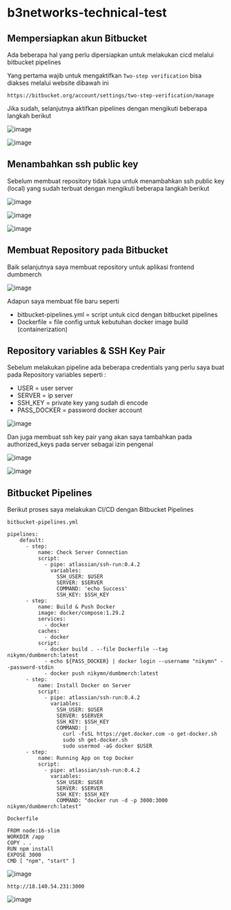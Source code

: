 # b3networks-technical-test

## Mempersiapkan akun Bitbucket

Ada beberapa hal yang perlu dipersiapkan untuk melakukan cicd melalui bitbucket pipelines

Yang pertama wajib untuk mengaktifkan `Two-step verification` bisa diakses melalui website dibawah ini
```
https://bitbucket.org/account/settings/two-step-verification/manage
```

Jika sudah, selanjutnya aktifkan pipelines dengan mengikuti beberapa langkah berikut

![image](https://github.com/mnafies/b3networks-technical-test/assets/52950376/620b7986-db13-4116-afa7-e5982a42a1e6)

![image](https://github.com/mnafies/b3networks-technical-test/assets/52950376/5a4300a0-e760-448d-8c40-c943a1142c56)


## Menambahkan ssh public key 

Sebelum membuat repository tidak lupa untuk menambahkan ssh public key (local) yang sudah terbuat dengan mengikuti beberapa langkah berikut

![image](https://github.com/mnafies/b3networks-technical-test/assets/52950376/e099d103-a573-4692-83b1-78b02fd24b8c)

![image](https://github.com/mnafies/b3networks-technical-test/assets/52950376/05c5ea60-722c-4e58-875d-19f354f5fead)

![image](https://github.com/mnafies/b3networks-technical-test/assets/52950376/ce1aaabd-dec5-45c2-8d34-bf91e30cecbd)


## Membuat Repository pada Bitbucket

Baik selanjutnya saya membuat repository untuk aplikasi frontend dumbmerch

![image](https://github.com/mnafies/b3networks-technical-test/assets/52950376/fb668d10-2899-41fa-ba2d-3d7932e42ea1)

Adapun saya membuat file baru seperti 
- bitbucket-pipelines.yml = script untuk cicd dengan bitbucket pipelines
- Dockerfile = file config untuk kebutuhan docker image build (containerization)

## Repository variables & SSH Key Pair

Sebelum melakukan pipeline ada beberapa credentials yang perlu saya buat pada Repository variables seperti :
- USER = user server
- SERVER = ip server
- SSH_KEY = private key yang sudah di encode
- PASS_DOCKER = password docker account

![image](https://github.com/mnafies/b3networks-technical-test/assets/52950376/a6d134ee-c3cf-42ba-a6ca-b37cb6f64245)

Dan juga membuat ssh key pair yang akan saya tambahkan pada authorized_keys pada server sebagai izin pengenal

![image](https://github.com/mnafies/b3networks-technical-test/assets/52950376/db76011d-800f-43f1-b643-253413f37535)

![image](https://github.com/mnafies/b3networks-technical-test/assets/52950376/6dba0684-96d5-4f95-9926-7ccd6f812116)

## Bitbucket Pipelines

Berikut proses saya melakukan CI/CD dengan Bitbucket Pipelines

`bitbucket-pipelines.yml`

```
pipelines:
    default:
      - step:
          name: Check Server Connection
          script:
            - pipe: atlassian/ssh-run:0.4.2
              variables:
                SSH_USER: $USER
                SERVER: $SERVER
                COMMAND: 'echo Success'
                SSH_KEY: $SSH_KEY
      - step:
          name: Build & Push Docker
          image: docker/compose:1.29.2
          services:
            - docker
          caches:
            - docker
          script:
            - docker build . --file Dockerfile --tag nikymn/dumbmerch:latest
            - echo ${PASS_DOCKER} | docker login --username "nikymn" --password-stdin
            - docker push nikymn/dumbmerch:latest
      - step:
          name: Install Docker on Server
          script:
            - pipe: atlassian/ssh-run:0.4.2
              variables:
                SSH_USER: $USER
                SERVER: $SERVER
                SSH_KEY: $SSH_KEY
                COMMAND: |
                  curl -fsSL https://get.docker.com -o get-docker.sh
                  sudo sh get-docker.sh
                  sudo usermod -aG docker $USER
      - step:
          name: Running App on top Docker
          script:
            - pipe: atlassian/ssh-run:0.4.2
              variables:
                SSH_USER: $USER
                SERVER: $SERVER
                SSH_KEY: $SSH_KEY
                COMMAND: "docker run -d -p 3000:3000 nikymn/dumbmerch:latest"
 ```
 
`Dockerfile`
 
```
FROM node:16-slim
WORKDIR /app
COPY . .
RUN npm install
EXPOSE 3000
CMD [ "npm", "start" ]
```

![image](https://github.com/mnafies/b3networks-technical-test/assets/52950376/9e427599-813e-41b7-9962-52a3df3e3dec)

`http://18.140.54.231:3000`

![image](https://github.com/mnafies/b3networks-technical-test/assets/52950376/6a992ac9-ee23-4511-97b9-a701c90d5d5d)

          
